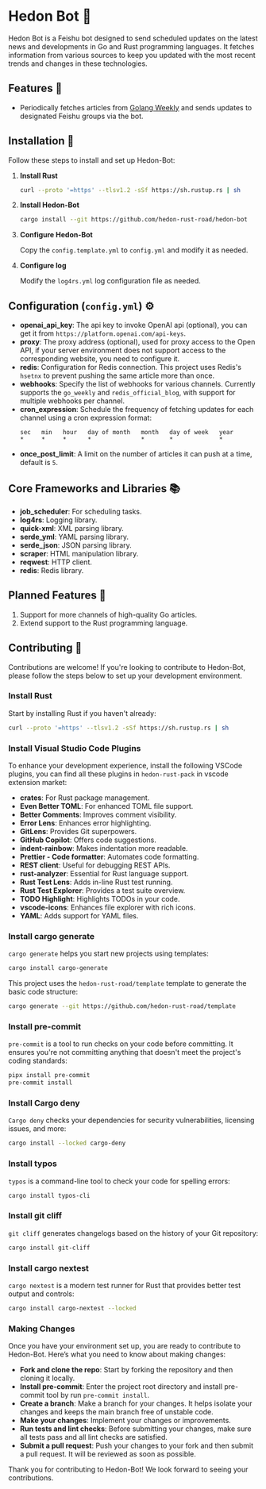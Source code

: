 # Hedon Bot 🤖

Hedon Bot is a Feishu bot designed to send scheduled updates on the latest news and developments in Go and Rust programming languages. It fetches information from various sources to keep you updated with the most recent trends and changes in these technologies.



## Features 🌟

- Periodically fetches articles from [Golang Weekly](https://golangweekly.com/) and sends updates to designated Feishu groups via the bot.



## Installation 🔧

Follow these steps to install and set up Hedon-Bot:

1. **Install Rust**
   ```bash
   curl --proto '=https' --tlsv1.2 -sSf https://sh.rustup.rs | sh

2. **Install Hedon-Bot**
   ```bash
   cargo install --git https://github.com/hedon-rust-road/hedon-bot
   ```

3. **Configure Hedon-Bot**

   Copy the `config.template.yml` to `config.yml` and modify it as needed.

4. **Configure log**

   Modify the `log4rs.yml` log configuration file as needed.


## Configuration (`config.yml`) ⚙️

- **openai_api_key**: The api key to invoke OpenAI api (optional), you can get it from `https://platform.openai.com/api-keys`.
- **proxy**: The proxy address (optional), used for proxy access to the Open API, if your server environment does not support access to the corresponding website, you need to configure it.
- **redis**: Configuration for Redis connection. This project uses Redis's `hsetnx` to prevent pushing the same article more than once.
- **webhooks**: Specify the list of webhooks for various channels. Currently supports the `go_weekly` and `redis_official_blog`, with support for multiple webhooks per channel.
- **cron_expression**: Schedule the frequency of fetching updates for each channel using a cron expression format:
   ```
   sec   min   hour   day of month   month   day of week   year
   *     *     *      *              *       *             *
   ```
- **once_post_limit**: A limit on the number of articles it can push at a time, default is `5`.



## Core Frameworks and Libraries 📚

- **job_scheduler**: For scheduling tasks.
- **log4rs**: Logging library.
- **quick-xml**: XML parsing library.
- **serde_yml**: YAML parsing library.
- **serde_json**: JSON parsing library.
- **scraper**: HTML manipulation library.
- **reqwest**: HTTP client.
- **redis**: Redis library.



## Planned Features 🚀

1. Support for more channels of high-quality Go articles.
2. Extend support to the Rust programming language.



## Contributing 🤝

Contributions are welcome! If you're looking to contribute to Hedon-Bot, please follow the steps below to set up your development environment.

### Install Rust

Start by installing Rust if you haven't already:

```bash
curl --proto '=https' --tlsv1.2 -sSf https://sh.rustup.rs | sh
```

### Install Visual Studio Code Plugins

To enhance your development experience, install the following VSCode plugins, you can find all these plugins in `hedon-rust-pack` in vscode extension market:

- **crates**: For Rust package management.
- **Even Better TOML**: For enhanced TOML file support.
- **Better Comments**: Improves comment visibility.
- **Error Lens**: Enhances error highlighting.
- **GitLens**: Provides Git superpowers.
- **GitHub Copilot**: Offers code suggestions.
- **indent-rainbow**: Makes indentation more readable.
- **Prettier - Code formatter**: Automates code formatting.
- **REST client**: Useful for debugging REST APIs.
- **rust-analyzer**: Essential for Rust language support.
- **Rust Test Lens**: Adds in-line Rust test running.
- **Rust Test Explorer**: Provides a test suite overview.
- **TODO Highlight**: Highlights TODOs in your code.
- **vscode-icons**: Enhances file explorer with rich icons.
- **YAML**: Adds support for YAML files.

### Install cargo generate

`cargo generate` helps you start new projects using templates:

```bash
cargo install cargo-generate
```

This project uses the `hedon-rust-road/template` template to generate the basic code structure:

```bash
cargo generate --git https://github.com/hedon-rust-road/template
```

### Install pre-commit

`pre-commit` is a tool to run checks on your code before committing. It ensures you're not committing anything that doesn't meet the project's coding standards:

```bash
pipx install pre-commit
pre-commit install
```

### Install Cargo deny

`Cargo deny` checks your dependencies for security vulnerabilities, licensing issues, and more:

```bash
cargo install --locked cargo-deny
```

### Install typos

`typos` is a command-line tool to check your code for spelling errors:

```bash
cargo install typos-cli
```

### Install git cliff

`git cliff` generates changelogs based on the history of your Git repository:

```bash
cargo install git-cliff
```

### Install cargo nextest

`cargo nextest` is a modern test runner for Rust that provides better test output and controls:

```bash
cargo install cargo-nextest --locked
```

### Making Changes

Once you have your environment set up, you are ready to contribute to Hedon-Bot. Here’s what you need to know about making changes:

- **Fork and clone the repo**: Start by forking the repository and then cloning it locally.
- **Install pre-commit**: Enter the project root directory and install pre-commit tool by run `pre-commit install`.
- **Create a branch**: Make a branch for your changes. It helps isolate your changes and keeps the main branch free of unstable code.
- **Make your changes**: Implement your changes or improvements.
- **Run tests and lint checks**: Before submitting your changes, make sure all tests pass and all lint checks are satisfied.
- **Submit a pull request**: Push your changes to your fork and then submit a pull request. It will be reviewed as soon as possible.

Thank you for contributing to Hedon-Bot! We look forward to seeing your contributions.
